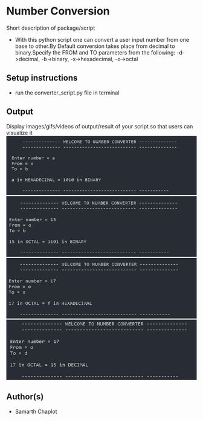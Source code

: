 # Number Conversion

Short description of package/script

- With this python script one can convert a user input number from one base to other.By Default conversion takes place from decimal to binary.Specify the FROM and TO parameters from the following:
    -d->decimal,
    -b->binary,
    -x->hexadecimal,
    -o->octal

## Setup instructions

- run the converter_script.py file in terminal

## Output

Display images/gifs/videos of output/result of your script so that users can visualize it
![hexa_to_binary](Output/hexa_to_binary.png)
![octal_to_binary](Output/octal_to_binary.png)
![octal_to_hexa](Output/octal_to_hexa.png)
![octal_to_decimal](Output/octal_to_decimal.png)

## Author(s)

- Samarth Chaplot

